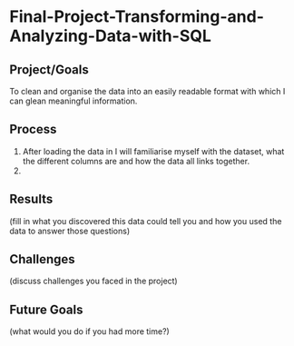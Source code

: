 # Final-Project-Transforming-and-Analyzing-Data-with-SQL

## Project/Goals
To clean and organise the data into an easily readable format with which I can glean meaningful information.
## Process
1. After loading the data in I will familiarise myself with the dataset, what the different columns are and how the data all links together.
2. 

## Results
(fill in what you discovered this data could tell you and how you used the data to answer those questions)

## Challenges 
(discuss challenges you faced in the project)

## Future Goals
(what would you do if you had more time?)
